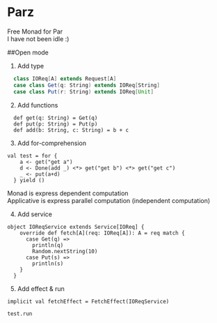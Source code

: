 # Parz
Free Monad for Par <br/>
I have not been idle :)

##Open mode

1. Add type

```scala
  class IOReq[A] extends Request[A]
  case class Get(q: String) extends IOReq[String]
  case class Put(r: String) extends IOReq[Unit]
```

2. Add functions

```
  def get(q: String) = Get(q)
  def put(p: String) = Put(p)
  def add(b: String, c: String) = b + c
```

3. Add for-comprehension <br/>

```
val test = for {
    a <- get("get a")
    d <- Done(add _) <*> get("get b") <*> get("get c")
    _ <- put(a+d)
  } yield ()
```

Monad is express dependent computation <br/>
Applicative is express parallel computation (independent computation)<br/>

4. Add service

```
object IOReqService extends Service[IOReq] {
    override def fetch[A](req: IOReq[A]): A = req match {
      case Get(q) =>
        println(q)
        Random.nextString(10)
      case Put(s) =>
        println(s)
    }
  }

```

5. Add effect & run

```
implicit val fetchEffect = FetchEffect(IOReqService)

test.run
```